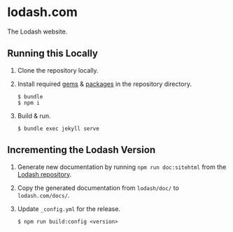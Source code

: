 # lodash.com

The Lodash website.

## Running this Locally

1. Clone the repository locally.

2. Install required [gems](http://bundler.io/) & [packages](https://www.npmjs.com/) in the repository directory.
    ```shell
    $ bundle
    $ npm i
    ```

3. Build & run.
    ```shell
    $ bundle exec jekyll serve
    ```

## Incrementing the Lodash Version

1. Generate new documentation by running `npm run doc:sitehtml` from the [Lodash repository](https://github.com/lodash/lodash).

2. Copy the generated documentation from `lodash/doc/` to `lodash.com/docs/`.

3. Update `_config.yml` for the release.
    ```shell
    $ npm run build:config <version>
    ```
